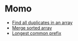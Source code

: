 # Momo

- [Find all duplicates in an array](1.find-all-duplicates-in-an-array/)
- [Merge sorted array](2.merge-sorted-array/)
- [Longest common prefix](3.longest-common-prefix/)
